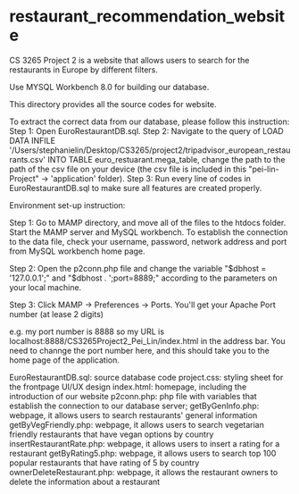 # restaurant_recommendation_website

CS 3265 Project 2 is a website that allows users to search for the restaurants in Europe by different filters.

Use MYSQL Workbench 8.0 for building our database.

This directory provides all the source codes for website. 

To extract the correct data from our database, please follow this instruction:
Step 1: Open EuroRestaurantDB.sql. 
Step 2: Navigate to the query of LOAD DATA INFILE '/Users/stephanielin/Desktop/CS3265/project2/tripadvisor_european_restaurants.csv' INTO TABLE euro_restuarant.mega_table, change the path to the path of the csv file on your device (the csv file is included in this "pei-lin-Project" -> 'application' folder).
Step 3: Run every line of codes in EuroRestaurantDB.sql to make sure all features are created properly. 

Environment set-up instruction: 

Step 1: Go to MAMP directory, and move all of the files to the htdocs folder. Start the MAMP server and MySQL workbench. To establish the connection to the data file, check your username, password, network address and port from MySQL workbench home page. 

Step 2: Open the p2conn.php file and change the variable "$dbhost  = '127.0.0.1';" and "$dbhost . ';port=8889;" according to the parameters on your local machine. 

Step 3: Click MAMP -> Preferences -> Ports. You'll get your Apache Port number (at lease 2 digits)  

e.g.  my port number is 8888 so my URL is localhost:8888/CS3265Project2_Pei_Lin/index.html in the address bar. You need to channge the port number here, and this should take you to the home page of the application.

EuroRestaurantDB.sql: source database code
project.css: styling sheet for the frontpage UI/UX design
index.html: homepage, including the introduction of our website
p2conn.php: php file with variables that establish the connection to our database server;
getByGenInfo.php: webpage, it allows users to search restaurants' general information
getByVegFriendly.php: webpage, it allows users to search vegetarian friendly restaurants that have vegan options by country
insertRestaurantRate.php: webpage, it allows users to insert a rating for a restaurant
getByRating5.php: webpage, it allows users to search top 100 popular restaurants that have rating of 5 by country
ownerDeleteRestaurant.php: webpage, it allows the restaurant owners to delete the information about a restaurant
